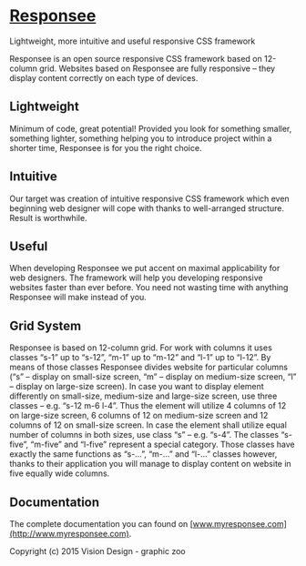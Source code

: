 # [Responsee](http://www.myresponsee.com)
Lightweight, more intuitive and useful responsive CSS framework

Responsee is an open source responsive CSS framework based on 12-column grid. Websites based on Responsee are fully responsive – they display content correctly on each type of devices.

## Lightweight
Minimum of code, great potential! Provided you look for something smaller, something lighter, something helping you to introduce project within a shorter time, Responsee is for you the right choice.

## Intuitive
Our target was creation of intuitive responsive CSS framework which even beginning web designer will cope with thanks to well-arranged structure. Result is worthwhile.

## Useful
When developing Responsee we put accent on maximal applicability for web designers. The framework will help you developing responsive websites faster than ever before. You need not wasting time with anything Responsee will make instead of you.

## Grid System
Responsee is based on 12-column grid. For work with columns it uses classes “s-1” up to “s-12”, “m-1” up to “m-12” and “l-1” up to “l-12”. By means of those classes Responsee divides website for particular columns (“s” – display on small-size screen, “m” – display on medium-size screen, “l” – display on large-size screen). In case you want to display element differently on small-size, medium-size and large-size screen, use three classes – e.g. “s-12 m-6 l-4”. Thus the element will utilize 4 columns of 12 on large-size screen, 6 columns of 12 on medium-size screen and 12 columns of 12 on small-size screen. In case the element shall utilize equal number of columns in both sizes, use class “s” – e.g. “s-4”.
The classes “s-five”, “m-five” and “l-five” represent a special category. Those classes have exactly the same functions as “s-…”, “m-…” and “l-…” classes however, thanks to their application you will manage to display content on website in five equally wide columns.

## Documentation
The complete documentation you can found on [www.myresponsee.com](http://www.myresponsee.com).


Copyright (c) 2015 Vision Design - graphic zoo
